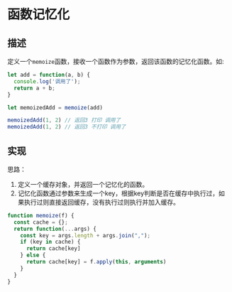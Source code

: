 # 函数记忆化 #

## 描述 ##

定义一个`memoize`函数，接收一个函数作为参数，返回该函数的记忆化函数。如:

```JavaScript
let add = function(a, b) {
  console.log('调用了');
  return a + b;
}

let memoizedAdd = memoize(add)

memoizedAdd(1, 2) // 返回3 打印 调用了 
memoizedAdd(1, 2) // 返回3 不打印 调用了
```

## 实现 ##

思路：

1. 定义一个缓存对象，并返回一个记忆化的函数。
2. 记忆化函数通过参数来生成一个key，根据key判断是否在缓存中执行过，如果执行过则直接返回缓存，没有执行过则执行并加入缓存。

```JavaScript
function memoize(f) {
  const cache = {};
  return function(...args) {
    const key = args.length + args.join(",");
    if (key in cache) {
      return cache[key]
    } else {
      return cache[key] = f.apply(this, arguments)
    }
  }
}
```
